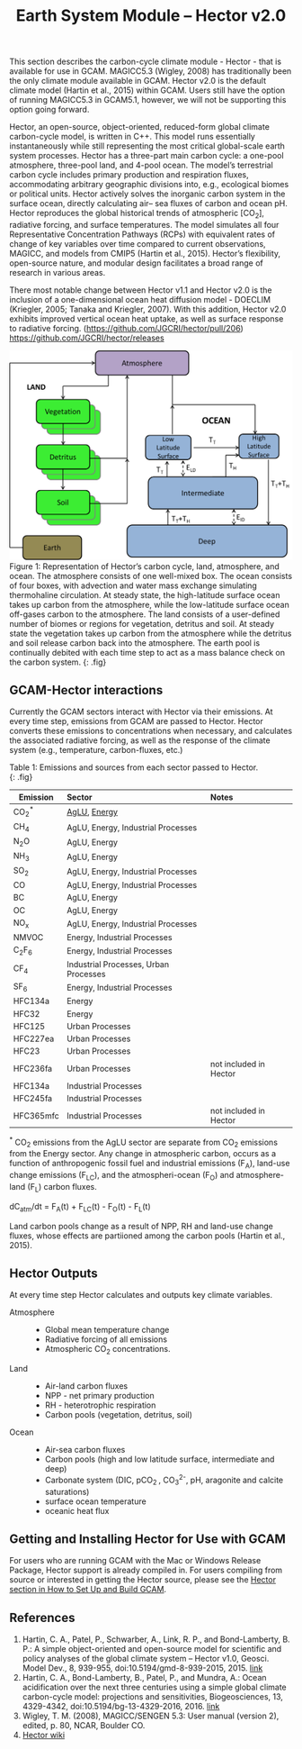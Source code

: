 ﻿---
layout: index
title: Earth System Module – Hector v2.0	
prev: water.html
next: choice.html
gcam-version: v5.1
---

This section describes the carbon-cycle climate module - Hector - that is available for use in GCAM. MAGICC5.3 (Wigley, 2008) has traditionally been the only climate module available in GCAM. Hector v2.0 is the default climate model (Hartin et al., 2015) within GCAM.  Users still have the option of running MAGICC5.3 in GCAM5.1, however, we will not be supporting this option going forward.     

Hector, an open-source, object-oriented, reduced-form global climate carbon-cycle model, is written in C++. This model runs essentially instantaneously while still representing the most critical global-scale earth system processes. Hector has a three-part main carbon cycle: a one-pool atmosphere, three-pool land, and 4-pool ocean. The model’s terrestrial carbon cycle includes primary production and respiration fluxes, accommodating arbitrary geographic divisions into, e.g., ecological biomes or political units. Hector actively solves the inorganic carbon system in the surface ocean, directly calculating air– sea fluxes of carbon and ocean pH. Hector reproduces the global historical trends of atmospheric [CO<sub>2</sub>], radiative forcing, and surface temperatures. The model simulates all four Representative Concentration Pathways (RCPs) with equivalent rates of change of key variables over time compared to current observations, MAGICC, and models from CMIP5 (Hartin et al., 2015). Hector’s flexibility, open-source nature, and modular design facilitates a broad range of research in various areas. 

There most notable change between Hector v1.1 and Hector v2.0 is the inclusion of a one-dimensional ocean heat diffusion model - DOECLIM (Kriegler, 2005; Tanaka and Kriegler, 2007). With this addition, Hector v2.0 exhibits improved vertical ocean heat uptake, as well as surface response to radiative forcing. (https://github.com/JGCRI/hector/pull/206)
https://github.com/JGCRI/hector/releases

![Hector Carbon Cycle diagram](gcam-figs/hector_box_model.png)<br/>
Figure 1: Representation of Hector’s carbon cycle, land, atmosphere, and ocean. The atmosphere consists of one well-mixed box. The ocean consists of four boxes, with advection and water mass exchange simulating thermohaline circulation. At steady state, the high-latitude surface ocean takes up carbon from the atmosphere, while the low-latitude surface ocean off-gases carbon to the atmosphere. The land consists of a user-defined number of biomes or regions for vegetation, detritus and soil. At steady state the vegetation takes up carbon from the atmosphere while the detritus and soil release carbon back into the atmosphere. The earth pool is continually debited with each time step to act as a mass balance check on the carbon system. 
{: .fig}

## GCAM-Hector interactions
Currently the GCAM sectors interact with Hector via their emissions.  At every time step, emissions from GCAM are passed to Hector. Hector converts these emissions to concentrations when necessary, and calculates the associated radiative forcing, as well as the response of the climate system (e.g., temperature, carbon-fluxes, etc.)  

Table 1: Emissions and sources from each sector passed to Hector.  
{: .fig}

| Emission| Sector  | Notes |
| ------- |:-------| :------ |
| CO<sub>2</sub><sup>*</sup>     | [AgLU](aglu.html), [Energy](energy.html)  | |
| CH<sub>4</sub>     | AgLU, Energy, Industrial Processes    | |
| N<sub>2</sub>O 	  | AgLU, Energy    | |
| NH<sub>3</sub>     | AgLU, Energy  |  |
| SO<sub>2</sub>    | AgLU, Energy, Industrial Processes    | |
| CO 	  | AgLU, Energy, Industrial Processes    |         |
| BC      | AgLU, Energy    | |
| OC      | AgLU, Energy    ||
| NO<sub>x</sub> | AgLU, Energy, Industrial Processes    | |
| NMVOC | Energy, Industrial Processes | |
| C<sub>2</sub>F<sub>6</sub>| Energy, Industrial Processes | |
| CF<sub>4</sub>|Industrial Processes, Urban Processes | |
| SF<sub>6</sub>|Energy, Industrial Processes | |
| HFC134a| Energy| |
| HFC32| Energy| |
| HFC125| Urban Processes | |
| HFC227ea| Urban Processes | |
| HFC23| Urban Processes | |
| HFC236fa| Urban Processes | not included in Hector |
| HFC134a| Industrial Processes | |
| HFC245fa| Industrial Processes | |
| HFC365mfc| Industrial Processes | not included in Hector |

<sup>*</sup> CO<sub>2</sub> emissions from the AgLU sector are separate from CO<sub>2</sub> emissions from the Energy sector. Any change in atmospheric carbon, occurs as a function of anthropogenic fossil fuel and industrial emissions (F<sub>A</sub>), land-use change emissions (F<sub>LC</sub>), and the atmospheri-ocean (F<sub>O</sub>) and atmosphere-land (F<sub>L</sub>) carbon fluxes. 

dC<sub>atm</sub>/dt = F<sub>A</sub>(t) + F<sub>LC</sub>(t) - F<sub>O</sub>(t) - F<sub>L</sub>(t)

Land carbon pools change as a result of NPP, RH and land-use change fluxes, whose effects are partiioned among the carbon pools (Hartin et al., 2015).

## Hector Outputs
At every time step Hector calculates and outputs key climate variables.  
<dl>
<dt>Atmosphere</dt>
<dd><ul>
	<li>Global mean temperature change</li> 
	<li>Radiative forcing of all emissions</li>
	<li>Atmospheric CO<sub>2</sub> concentrations.</li>
	</ul>
</dd>
<dt>Land</dt>
<dd><ul>
	<li>Air-land carbon fluxes</li>
	<li>NPP - net primary production</li>
	<li>RH - heterotrophic respiration</li>
	<li>Carbon pools (vegetation, detritus, soil)</li>
	</ul>
</dd>
<dt>Ocean</dt>
<dd><ul>
	<li>Air-sea carbon fluxes</li>
	<li>Carbon pools (high and low latitude surface, intermediate and deep)</li>
	<li>Carbonate system (DIC, pCO<sub>2 </sub>, CO<sub>3</sub><sup>2-</sup>, pH, aragonite and calcite 
	saturations)</li>
	<li>surface ocean temperature</li>
	<li>oceanic heat flux</li>
	</ul>
</dd>
</dl>

## Getting and Installing Hector for Use with GCAM
For users who are running GCAM with the Mac or Windows Release Package, Hector support is already compiled in.  For users compiling from source or interested in getting the Hector source, please see the [Hector section in How to Set Up and Build GCAM](gcam-build.html#3-compiling-hector).

## References
1. Hartin, C. A., Patel, P., Schwarber, A., Link, R. P., and
   Bond-Lamberty, B. P.: A simple object-oriented and open-source
   model for scientific and policy analyses of the global climate
   system – Hector v1.0, Geosci. Model Dev., 8, 939-955,
   doi:10.5194/gmd-8-939-2015, 2015. [link](http://www.geosci-model-dev.net/8/939/2015/)  
2. Hartin, C. A., Bond-Lamberty, B., Patel, P., and Mundra, A.: Ocean
   acidification over the next three centuries using a simple global
   climate carbon-cycle model: projections and sensitivities,
   Biogeosciences, 13, 4329-4342,
   doi:10.5194/bg-13-4329-2016, 2016. [link](http://www.biogeosciences.net/13/4329/2016/bg-13-4329-2016.html)  
3. Wigley, T. M. (2008), MAGICC/SENGEN 5.3: User manual (version 2),
   edited, p. 80, NCAR, Boulder CO.  
4. [Hector wiki](https://github.com/JGCRI/hector/wiki)

